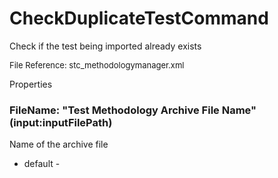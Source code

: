# CheckDuplicateTestCommand

Check if the test being imported already exists

<font size="2">File Reference: stc_methodologymanager.xml</font>

<text>Properties</text>

### FileName: "Test Methodology Archive File Name" (input:inputFilePath)

Name of the archive file

* default - 
